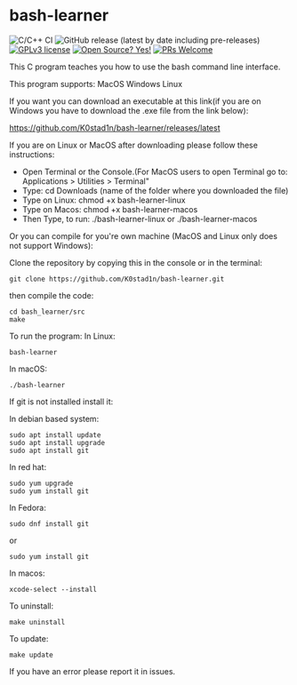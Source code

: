 # bash-learner

![C/C++ CI](https://github.com/K0stad1n/bash_learner/workflows/C/C++%20CI/badge.svg)
![GitHub release (latest by date including pre-releases)](https://img.shields.io/github/v/release/K0stad1n/bash-learner?include_prereleases)
[![GPLv3 license](https://img.shields.io/badge/License-GPLv3-blue.svg)](http://perso.crans.org/besson/LICENSE.html)
[![Open Source? Yes!](https://badgen.net/badge/Open%20Source%20%3F/Yes%21/blue?icon=github)](https://github.com/Naereen/badges/)
[![PRs Welcome](https://img.shields.io/badge/PRs-welcome-brightgreen.svg)](http://makeapullrequest.com)

This C program teaches you how to use the bash command line interface.

This program supports:
MacOS
Windows
Linux

If you want you can download an executable at this link(if you are on Windows you have to download the .exe file from the link below):

https://github.com/K0stad1n/bash-learner/releases/latest

If you are on Linux or MacOS after downloading please follow these instructions:

- Open Terminal or the Console.(For MacOS users to open Terminal go to: Applications > Utilities > Terminal"
- Type: cd Downloads (name of the folder where you downloaded the file)
- Type on Linux: chmod +x bash-learner-linux
- Type on Macos: chmod +x bash-learner-macos
- Then Type, to run: ./bash-learner-linux or ./bash-learner-macos

Or you can compile for you're own machine (MacOS and Linux only does not support Windows):

Clone the repository by copying this in the console or in the terminal:
```
git clone https://github.com/K0stad1n/bash-learner.git
```
then compile the code:

```
cd bash_learner/src
make
```
To run the program:
In Linux:
```
bash-learner
```

In macOS:
```
./bash-learner
```

If git is not installed install it:

In debian based system:
```
sudo apt install update
sudo apt install upgrade
sudo apt install git
```
In red hat:
```
sudo yum upgrade
sudo yum install git
```
In Fedora:
```
sudo dnf install git
```
or
```
sudo yum install git
```
In macos:
```
xcode-select --install
```
To uninstall:
```
make uninstall
```
To update:
```
make update
```

If you have an error please report it in issues.
